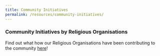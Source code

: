 ```yaml
---
title: Community Initiatives
permalink: /resources/community-initiatives/
---
```

### Community Initiatives by Religious Organisations

Find out what how our Religious Organisations have been contributing to the community [here](/media-centre/community-initiatives/)!      